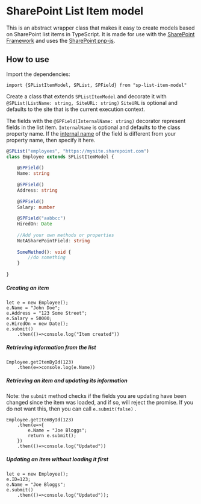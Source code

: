 # SharePoint List Item model

This is an abstract wrapper class that makes it easy to create models based on SharePoint list items in TypeScript. It is made for use with the [SharePoint Framework](https://docs.microsoft.com/en-us/sharepoint/dev/spfx/sharepoint-framework-overview) and uses the [SharePoint pnp-js](https://github.com/SharePoint/PnP-JS-Core).

## How to use

Import the dependencies:

```
import {SPListItemModel, SPList, SPField} from "sp-list-item-model"
```
Create a class that extends `SPListItemModel` and decorate it with `@SPList(ListName: string, SiteURL: string)`
`SiteURL` is optional and defaults to the site that is the current execution context.

The fields with the `@SPField(InternalName: string)` decorator represent fields in the list item. `InternalName` is optional and defaults to the class property name. If the [internal name](https://social.msdn.microsoft.com/Forums/office/en-US/75ca6fab-56f3-4bf4-aae0-2d29821778a2/how-to-get-internal-names-of-columns-in-sharepoint-lists?forum=sharepointdevelopmentlegacy) of the field is different from your property name, then specify it here.

```typescript
@SPList("employees", "https://mysite.sharepoint.com")
class Employee extends SPListItemModel {
    
    @SPField()
    Name: string
    
    @SPField()
    Address: string
    
    @SPField()
    Salary: number
    
    @SPField("aabbcc")
    HiredOn: Date
    
    //Add your own methods or properties
    NotASharePointField: string
    
    SomeMethod(): void {
        //do something
    } 
        
}
```

##### Creating an item

```
let e = new Employee();
e.Name = "John Doe";
e.Address = "123 Some Street";
e.Salary = 50000;
e.HiredOn = new Date();
e.submit()
    .then(()=>console.log("Item created"))
```

##### Retrieving information from the list
```
Employee.getItemById(123)
    .then(e=>console.log(e.Name))
```

##### Retrieving an item and updating its information
Note: the `submit` method checks if the fields you are updating have been changed since the item was loaded, and if so, will reject the promise. If you do not want this, then you can call `e.submit(false)` .
```
Employee.getItemById(123)
    .then(e=>{
        e.Name = "Joe Bloggs";
        return e.submit();
    })
    .then(()=>console.log("Updated"))
```

##### Updating an item without loading it first
```
let e = new Employee();
e.ID=123;
e.Name = "Joe Bloggs";
e.submit()
    .then(()=>console.log("Updated"));
```


